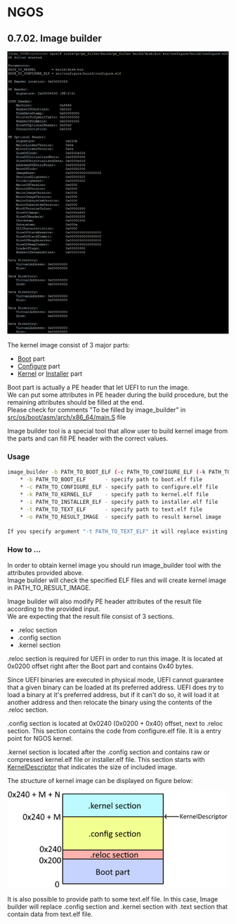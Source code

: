 NGOS
====

0.7.02. Image builder
---------------------

<p align="center">
    <img src="https://github.com/Gris87/ngos/blob/master/tools/qt/image_builder/Screenshot.png?raw=true" alt="Screenshot"/>
</p>

The kernel image consist of 3 major parts:
* [Boot](../../../../src/os/boot/) part
* [Configure](../../../../src/os/configure/) part
* [Kernel](../../../../src/os/kernel/) or [Installer](../../../../src/os/installer/) part

Boot part is actually a PE header that let UEFI to run the image.<br/>
We can put some attributes in PE header during the build procedure, but the remaining attributes should be filled at the end.<br/>
Please check for comments "To be filled by image_builder" in [src/os/boot/asm/arch/x86_64/main.S](../../../../src/os/boot/asm/arch/x86_64/main.S) file

Image builder tool is a special tool that allow user to build kernel image from the parts and can fill PE header with the correct values.

### Usage

```sh
image_builder -b PATH_TO_BOOT_ELF (-c PATH_TO_CONFIGURE_ELF (-k PATH_TO_KERNEL_ELF | -i PATH_TO_INSTALLER_ELF) | -t PATH_TO_TEXT_ELF) -o PATH_TO_RESULT_IMAGE
    * -b PATH_TO_BOOT_ELF      - specify path to boot.elf file
    * -c PATH_TO_CONFIGURE_ELF - specify path to configure.elf file
    * -k PATH_TO_KERNEL_ELF    - specify path to kernel.elf file
    * -i PATH_TO_INSTALLER_ELF - specify path to installer.elf file
    * -t PATH_TO_TEXT_ELF      - specify path to text.elf file
    * -o PATH_TO_RESULT_IMAGE  - specify path to result kernel image

If you specify argument "-t PATH_TO_TEXT_ELF" it will replace existing .configure section and .kernel section in boot.elf file with a single .text section
```

### How to ...

In order to obtain kernel image you should run image_builder tool with the attributes provided above.<br/>
Image builder will check the specified ELF files and will create kernel image in PATH_TO_RESULT_IMAGE.

Image builder will also modify PE header attributes of the result file according to the provided input.<br/>
We are expecting that the result file consist of 3 sections.
* .reloc section
* .config section
* .kernel section

.reloc section is required for UEFI in order to run this image. It is located at 0x0200 offset right after the Boot part and contains 0x40 bytes.

Since UEFI binaries are executed in physical mode, UEFI cannot guarantee that a given binary can be loaded at its preferred address. UEFI does _try_ to load a binary at it's preferred address, but if it can't do so, it will load it at another address and then relocate the binary using the contents of the .reloc section.

.config section is located at 0x0240 (0x0200 + 0x40) offset, next to .reloc section. This section contains the code from configure.elf file. It is a entry point for NGOS kernel.

.kernel section is located after the .config section and contains raw or compressed kernel.elf file or installer.elf file. This section starts with [KernelDescriptor](../../../../src/os/configure/src/bits64/other/kerneldescriptor.h) that indicates the size of included image.

The structure of kernel image can be displayed on figure below:

<p align="center">
    <img src="https://github.com/Gris87/ngos/blob/master/docs/0.%20Intro/7.%20Tools/02.%20Image%20builder/Image%20structure.png?raw=true" alt="Image structure"/>
</p>

It is also possible to provide path to some text.elf file. In this case, Image builder will replace .config section and .kernel section with .text section that contain data from text.elf file.
